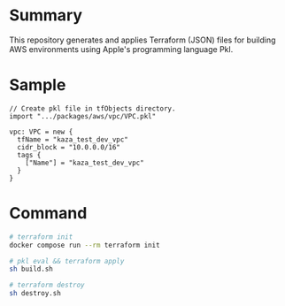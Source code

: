 # Summary
This repository generates and applies Terraform (JSON) files for building AWS environments using Apple's programming language Pkl.

# Sample
```pkl
// Create pkl file in tfObjects directory.
import ".../packages/aws/vpc/VPC.pkl"

vpc: VPC = new {
  tfName = "kaza_test_dev_vpc"
  cidr_block = "10.0.0.0/16"
  tags {
    ["Name"] = "kaza_test_dev_vpc"
  }
}
```

# Command
```bash
# terraform init
docker compose run --rm terraform init

# pkl eval && terraform apply
sh build.sh

# terraform destroy
sh destroy.sh
```